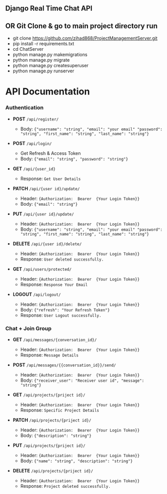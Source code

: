 ## Django  Real Time Chat API

## OR Git Clone & go to main project directory run
 -  git clone https://github.com/zihad868/ProjectManagementServer.git
 -  pip install -r requirements.txt
 -  cd ChatServer
 -  python manage.py makemigrations
 -  python manage.py migrate
 -  python manage.py  createsuperuser
 -  python manage.py runserver


# API Documentation

### Authentication

- **POST** `/api/register/`
  - Body: `{"username": "string", "email": "your email" "password": "string", "first_name": "string", "last_name": "string"}`
 
    

- **POST** `/api/login/`
  - Get Refresh & Access Token
  - Body: `{"email": "string", "password": "string"}`
 
    

 - **GET** `/api/{user_id}`
   - Response: `Get User Details`


- **PATCH** `/api/{user id}/update/`
    - Header: `{Authorization:  Bearer  {Your Login Token}}`
    - Body: `{"email": "string"}`


- **PUT** `/api/{user id}/update/`
    - Header: `{Authorization:  Bearer  {Your Login Token}}`
    - Body: `{"username": "string", "email": "your email" "password": "string", "first_name": "string", "last_name": "string"}`

- **DELETE** `/api/{user id}/delete/`
    - Header: `{Authorization:  Bearer  {Your Login Token}}`
    -  Response: `User deleted successfully.`

- **GET** `/api/users/protected/`
    - Header: `{Authorization:  Bearer  {Your Login Token}}`
    - Response: `Response Your Email`
 
- **LOGOUT** `/api/logout/`
    - Header: `{Authorization:  Bearer  {Your Login Token}}`
    -  Body: `{"refresh": "Your Refresh Token"}`
    -  Response: `User Logout successfully.`


### Chat + Join Group
- **GET** `/api/messages/{conversation_id}/`
    - Header: `{Authorization:  Bearer  {Your Login Token}}`
    - Response: `Message Details`

 - **POST** `/api/messages/{{conversation_id}}/send/`
    - Header: `{Authorization:  Bearer  {Your Login Token}}`
    -  Body: `{"receiver_user": "Receiver user id", "message": "string"}`

 - **GET** `/api/projects/{priject id}/`
    - Header: `{Authorization:  Bearer  {Your Login Token}}`
    - Response: `Specific Project Details`

  - **PATCH** `/api/projects/{priject id}/`
    - Header: `{Authorization:  Bearer  {Your Login Token}}`
    -  Body: `{"description": "string"}`
   
 - **PUT** `/api/projects/{priject id}/`
    - Header: `{Authorization:  Bearer  {Your Login Token}}`
    -  Body: `{"name": "string", "description": "string"}`
  
  - **DELETE** `/api/projects/{priject id}/`
    - Header: `{Authorization:  Bearer  {Your Login Token}}`
    -  Response: `Project deleted successfully.`

